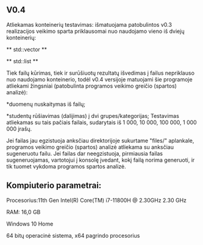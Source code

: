 ## V0.4 ##
Atliekamas konteinerių testavimas: išmatuojama patobulintos v0.3 realizacijos veikimo sparta priklausomai nuo naudojamo vieno iš dviejų konteinerių:

** std::vector **

** std::list **

Tiek failų kūrimas, tiek ir surūšiuotų rezultatų išvedimas į failus nepriklauso nuo naudojamo konteinerio, todėl v0.4 versijoje matuojami šie programoje atliekami žingsniai (patobulinta programos veikimo greičio (spartos) analizė):

 *duomenų nuskaitymas iš failų;
 
 *studentų rūšiavimas (dalijimas) į dvi grupes/kategorijas;
Testavimas atliekamas su tais pačiais failais, sudarytais iš 1 000, 10 000, 100 000, 1 000 000 įrašų.

Jei failas jau egzistuoja anksčiau direktorijoje sukurtame "files/" aplankale, programos veikimo greičio (spartos) analizė atliekama su anksčiau sugeneruotu failu.
Jei failas dar neegzistuoja, pirmiausia failas sugeneruojamas, vartotojui į konsolę įvedant, kokį failą norima generuoti, ir tik tuomet vykdoma programos spartos analizė.

## Kompiuterio parametrai: ##
Procesorius:11th Gen Intel(R) Core(TM) i7-11800H @ 2.30GHz   2.30 GHz

RAM: 16,0 GB

Windows 10 Home

64 bitų operacinė sistema, x64 pagrindo procesorius

